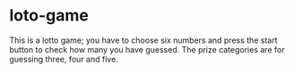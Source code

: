# loto-game
This is a lotto game; you have to choose six numbers and press the start button to check how many you have guessed. The prize categories are for guessing three, four and five.
